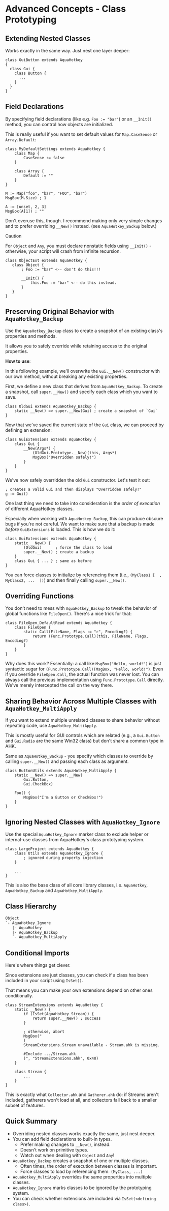 # Advanced Concepts - Class Prototyping

## Extending Nested Classes

Works exactly in the same way. Just nest one layer deeper:

```ahk
class GuiButton extends AquaHotkey
{
  class Gui {
    class Button {
      ...
    }
  }
}
```

## Field Declarations

By specifying field declarations (like e.g. `Foo := "bar"`) or an `__Init()`
method, you can control how objects are initialized.

This is really useful if you want to set default values for `Map.CaseSense`
or `Array.Default`:

```ahk
class MyDefaultSettings extends AquaHotkey {
    class Map {
        CaseSense := false
    }

    class Array {
        Default := ""
    }
}

M := Map("foo", "bar", "FOO", "bar")
MsgBox(M.Size) ; 1

A := [unset, 2, 3]
MsgBox(A[1]) ; ""
```

Don't overuse this, though. I recommend making only very simple changes and to
prefer overriding `__New()` instead. (see `AquaHotkey_Backup` below.)

> [!CAUTION]
>For `Object` and `Any`, you must declare nonstatic fields using `__Init()` -
>otherwise, your script will crash from infinite recursion.
>
>```ahk
>class ObjectExt extends AquaHotkey {
>    class Object {
>        ; Foo := "bar" <-- don't do this!!!
>
>        __Init() {
>            this.Foo := "bar" <-- do this instead.
>        }
>    }
>}
>```

## Preserving Original Behavior with `AquaHotkey_Backup`

Use the `AquaHotkey_Backup` class to create a snapshot of an existing class's
properties and methods.

It allows you to safely override while retaining access to the original
properties.

**How to use**:

In this following example, we'll overwrite the `Gui.__New()` constructor with
our own method, without breaking any existing properties.

First, we define a new class that derives from `AquaHotkey_Backup`. To create
a snapshot, call `super.__New()` and specify each class which you want to save.

```ahk
class OldGui extends AquaHotkey_Backup {
    static __New() => super.__New(Gui) ; create a snapshot of `Gui`
}
```

Now that we've saved the current state of the `Gui` class, we can proceed by
defining an extension:

```ahk
class GuiExtensions extends AquaHotkey {
    class Gui {
        __New(Args*) {
            (OldGui.Prototype.__New)(this, Args*)
            MsgBox("Overridden safely!")
        }
    }
}
```

We've now safely overridden the old `Gui` constructor. Let's test it out:

```ahk
; creates a valid Gui and then displays "Overridden safely!"
g := Gui()
```

One last thing we need to take into consideration is the *order of execution*
of different AquaHotkey classes.

Especially when working with `AquaHotkey_Backup`, this can produce obscure bugs
if you're not careful. We want to make sure that a backup is made *before*
`GuiExtensions` is loaded. This is how we do it:

```ahk
class GuiExtensions extends AquaHotkey {
    static __New() {
        (OldGui)      ; force the class to load
        super.__New() ; create a backup
    }
    class Gui { ... } ; same as before
}
```

You can force classes to initialize by referencing them (i.e.,
`(MyClass1 [  , MyClass2, ...  ])`) and then finally calling `super.__New()`.

## Overriding Functions

You don’t need to mess with `AquaHotkey_Backup` to tweak the behavior of
global functions like `FileOpen()`. There's a nice trick for that:

```ahk
class FileOpen_DefaultRead extends AquaHotkey {
    class FileOpen {
        static Call(FileName, Flags := "r", Encoding?) {
            return (Func.Prototype.Call)(this, FileName, Flags, Encoding?)
        }
    }
}
```

Why does this work? Essentially: a call like `MsgBox("Hello, world!")` is just
syntactic sugar for `(Func.Prototype.Call)(MsgBox, "Hello, world!")`. Even if
you override `FileOpen.Call`, the actual function was never lost. You can
always call the previous implementation using `Func.Prototype.Call` directly.
We've merely intercepted the call on the way there.

## Sharing Behavior Across Multiple Classes with `AquaHotkey_MultiApply`

If you want to extend multiple unrelated classes to share behavior without
repeating code, use `AquaHotkey_MultiApply`.

This is mostly useful for GUI controls which are related (e.g., a
`Gui.Button` and `Gui.Radio` are the same Win32 class) but don't share a common
type in AHK.

Same as `AquaHotkey_Backup` - you specify which classes to override by
calling `super.__New()` and passing each class as argument.

```ahk
class ButtonUtils extends AquaHotkey_MultiApply {
    static __New() => super.__New(
        Gui.Button,
        Gui.CheckBox)

    Foo() {
        MsgBox("I'm a Button or CheckBox!")
    }
}
```

## Ignoring Nested Classes with `AquaHotkey_Ignore`

Use the special `AquaHotkey_Ignore` marker class to exclude helper or
internal-use classes from AquaHotkey's class prototyping system.

```ahk
class LargeProject extends AquaHotkey {
    class Utils extends AquaHotkey_Ignore {
        ; ignored during property injection
    }

    ...
}
```

This is also the base class of all core library classes, i.e. `AquaHotkey`,
`AquaHotkey_Backup` and `AquaHotkey_MultiApply`.

## Class Hierarchy

```txt
Object
`- AquaHotkey_Ignore
   |- AquaHotkey
   |- AquaHotkey_Backup
   `- AquaHotkey_MultiApply
```

## Conditional Imports

Here's where things get clever.

Since extensions are just classes, you can check if a class has been included
in your script using `IsSet()`.

That means you can make your own extensions depend on other ones conditionally.

```ahk
class StreamExtensions extends AquaHotkey {
    static __New() {
        if (IsSet(AquaHotkey_Stream)) {
            return super.__New() ; success
        }

        ; otherwise, abort
        MsgBox("
        (
        StreamExtensions.Stream unavailable - Stream.ahk is missing.

        #Include .../Stream.ahk
        )", "StreamExtensions.ahk", 0x40)
    }

    class Stream {
        ...
    }
}
```

This is exactly what `Collector.ahk` and `Gatherer.ahk` do: if Streams aren't
included, gatherers won't load at all, and collectors fall back to a smaller
subset of features.

## Quick Summary

- Overriding nested classes works exactly the same, just nest deeper.
- You can add field declarations to built-in types.
  - Prefer making changes to `__New()`, instead.
  - Doesn't work on primitive types.
  - Watch out when dealing with `Object` and `Any`!
- `AquaHotkey_Backup` creates a snapshot of one or multiple classes.
  - Often times, the order of execution between classes is important.
  - Force classes to load by referencing them: `(MyClass, ...)`
- `AquaHotkey_MultiApply` overrides the same properties into multiple classes.
- `AquaHotkey_Ignore` marks classes to be ignored by the prototyping system.
- You can check whether extensions are included via `IsSet(<defining class>)`.
